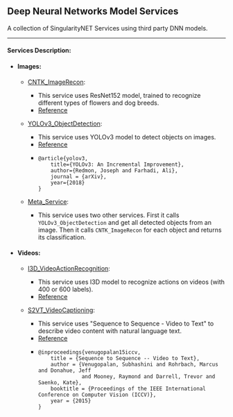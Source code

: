 ## Deep Neural Networks Model Services

 A collection of SingularityNET Services using third party DNN models.
___

#### Services Description:

- #### Images:

  - [CNTK_ImageRecon](Services/gRPC/CNTK_ImageRecon):
    - This service uses ResNet152 model, trained to recognize different types of flowers and dog breeds.
    - [Reference](https://cntk.ai/pythondocs/CNTK_301_Image_Recognition_with_Deep_Transfer_Learning.html)

  - [YOLOv3_ObjectDetection](Services/gRPC/YOLOv3_ObjectDetection):
    - This service uses YOLOv3 model to detect objects on images.
    - [Reference](https://pjreddie.com/darknet/yolo/)
    - ```
      @article{yolov3,
          title={YOLOv3: An Incremental Improvement},
          author={Redmon, Joseph and Farhadi, Ali},
          journal = {arXiv},
          year={2018}
      }
      ```

  - [Meta_Service](Services/gRPC/Meta_Services/ObjectDetection_ImageRecon):
    - This service uses two other services.
    First it calls `YOLOv3_ObjectDetection` and get all detected objects from an image.
    Then it calls `CNTK_ImageRecon` for each object and returns its classification.

- #### Videos:

  - [I3D_VideoActionRecognition](Services/gRPC/I3D_VideoActionRecognition):
    - This service uses I3D model to recognize actions on videos (with 400 or 600 labels).
    - [Reference](https://github.com/deepmind/kinetics-i3d)

  - [S2VT_VideoCaptioning](Services/gRPC/S2VT_VideoCaptioning):
    - This service uses "Sequence to Sequence - Video to Text" to describe video content with natural language text.
    - [Reference](https://vsubhashini.github.io/s2vt.html)
    - ```
      @inproceedings{venugopalan15iccv,
          title = {Sequence to Sequence -- Video to Text},
          author = {Venugopalan, Subhashini and Rohrbach, Marcus and Donahue, Jeff 
                    and Mooney, Raymond and Darrell, Trevor and Saenko, Kate},
          booktitle = {Proceedings of the IEEE International Conference on Computer Vision (ICCV)},
          year = {2015}
      }
      ```
